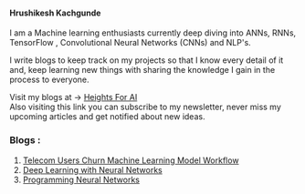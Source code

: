 #### Hrushikesh Kachgunde

I am a Machine learning enthusiasts currently deep diving into ANNs, RNNs, TensorFlow , Convolutional Neural Networks (CNNs) and NLP's.

I write blogs to keep track on my projects so that I know every detail of it and, keep learning new things with sharing the knowledge I gain in the process to everyone.

Visit my blogs at -> [Heights For AI](https://heightsforai.hashnode.dev/) <br>
Also visiting this link you can subscribe to my newsletter, never miss my upcoming articles and get notified about new ideas.

### Blogs :

1. [Telecom Users Churn Machine Learning Model Workflow](https://heightsforai.hashnode.dev/telecom-users-churn-machine-learning-model-workflow)
2. [Deep Learning with Neural Networks](https://heightsforai.hashnode.dev/deep-learning-with-neural-networks)
3. [Programming Neural Networks](https://heightsforai.hashnode.dev/programming-neural-networks)
